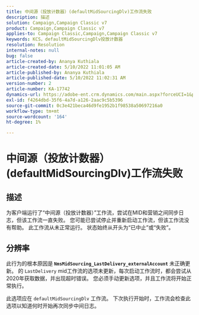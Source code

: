```yaml
---
title: 中间源（投放计数器）(defaultMidSourcingDlv)工作流失败
description: 描述
solution: Campaign,Campaign Classic v7
product: Campaign,Campaign Classic v7
applies-to: Campaign Classic,Campaign,Campaign Classic v7
keywords: KCS，defaultMidSourcingDlv投放计数器
resolution: Resolution
internal-notes: null
bug: false
article-created-by: Ananya Kuthiala
article-created-date: 5/10/2022 11:01:05 AM
article-published-by: Ananya Kuthiala
article-published-date: 5/10/2022 11:02:31 AM
version-number: 2
article-number: KA-17742
dynamics-url: https://adobe-ent.crm.dynamics.com/main.aspx?forceUCI=1&pagetype=entityrecord&etn=knowledgearticle&id=fcd8117b-50d0-ec11-a7b5-0022480a8e40
exl-id: f4264dbd-35f6-4a7d-a126-2aac9c5b5396
source-git-commit: 0c3e421beca46d9fe1952b1f98538a50697216a0
workflow-type: tm+mt
source-wordcount: '164'
ht-degree: 1%

---
```


# 中间源（投放计数器）(defaultMidSourcingDlv)工作流失败

## 描述

为客户端运行了“中间源（投放计数器）”工作流，尝试在MID和营销之间同步日志，但该工作流一直失败。 您可能已尝试停止并重新启动工作流，但该工作流没有帮助。 此工作流从未正常运行。 状态始终从开头为“已中止”或“失败”。

## 分辨率


此行为的根本原因是<b> `NmsMidSourcing_LastDelivery_externalAccount`</b> 未正确更新。 的 `LastDelivery` mid工作流的选项未更新，每次启动工作流时，都会尝试从2020年获取数据，并出现超时错误。 您必须手动更新选项，并且工作流将开始正常执行。

此选项应在 `defaultMidSourcingDlv` 工作流。 下次执行开始时，工作流会检查此选项以知道何时开始再次同步中间日志。
